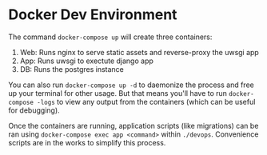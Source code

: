 # Docker Dev Environment

The command `docker-compose up` will create three containers:

1. Web: Runs nginx to serve static assets and reverse-proxy the uwsgi app
1. App: Runs uwsgi to exectute django app
1. DB: Runs the postgres instance

You can also run `docker-compose up -d` to daemonize the process and free up your terminal for other usage. But that means you'll have to run `docker-compose -logs` to view any output from the containers (which can be useful for debugging).

Once the containers are running, application scripts (like migrations) can be ran using `docker-compose exec app <command>` within `./devops`. Convenience scripts are in the works to simplify this process.
